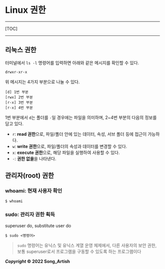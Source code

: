 # Linux 권한

---

[TOC]

---



## 리눅스 권한

터미널에서 `ls -l` 명령어를 입력하면 아래와 같은 메시지를 확인할 수 있다.

```shell
drwxr-xr-x
```

위 메시지는 4가지 부분으로 나눌 수 있다.

```
[d] 1번 부분
[rwx] 2번 부분
[r-x] 3번 부분
[r-x] 4번 부분
```

1번 부분에서 `d`는 폴더를 `-`일 경우에는 파일을 의미하며, 2~4번 부분의 다음의 정보를 담고 있다.

- `r`: **read 권한**으로, 파일/폴더 안에 있는 데이터, 속성, 서브 폴더 등에 접근이 가능하다.
- `w`: **write 권한**으로, 파일/폴더의 속성과 데이터를 변경할 수 있다.
- `x`: **execute 권한**으로, 해당 파일을 실행하여 사용할 수 있다.
- `-`: **권한 없을**을 나타낸다.



## 관리자(root) 권한

### whoami: 현재 사용자 확인

```shell
$ whoami
```

### sudo: 관리자 권한 획득

superuser do, substitute user do

```shell
$ sudo <명령어>
```

> `sudo` 명령어는 유닉스 및 유닉스 계열 운영 체제에서, 다른 사용자의 보안 권한, 보통 superuser로서 프로그램을 구동할 수 있도록 하는 프로그램이다



***Copyright* © 2022 Song_Artish**
